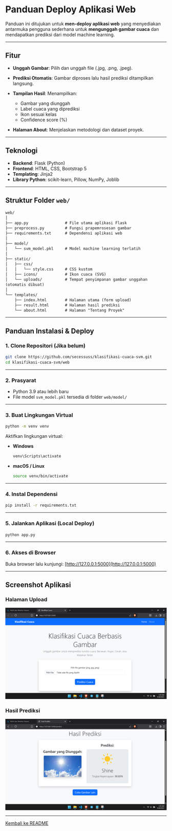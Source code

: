 # Panduan Deploy Aplikasi Web

Panduan ini ditujukan untuk **men-deploy aplikasi web** yang menyediakan antarmuka pengguna sederhana untuk **mengunggah gambar cuaca** dan mendapatkan prediksi dari model machine learning.

---

## Fitur

* **Unggah Gambar**: Pilih dan unggah file (.jpg, .png, .jpeg).
* **Prediksi Otomatis**: Gambar diproses lalu hasil prediksi ditampilkan langsung.
* **Tampilan Hasil**: Menampilkan:

  * Gambar yang diunggah
  * Label cuaca yang diprediksi
  * Ikon sesuai kelas
  * Confidence score (%)
* **Halaman About**: Menjelaskan metodologi dan dataset proyek.

---

## Teknologi

* **Backend**: Flask (Python)
* **Frontend**: HTML, CSS, Bootstrap 5
* **Templating**: Jinja2
* **Library Python**: scikit-learn, Pillow, NumPy, Joblib

---

## Struktur Folder `web/`

```
web/
│
├── app.py                # File utama aplikasi Flask
├── preprocess.py         # Fungsi prapemrosesan gambar
├── requirements.txt      # Dependensi aplikasi web
│
├── model/
│   └── svm_model.pkl     # Model machine learning terlatih
│
├── static/
│   ├── css/
│   │   └── style.css     # CSS kustom
│   ├── icons/            # Ikon cuaca (SVG)
│   └── uploads/          # Tempat penyimpanan gambar unggahan (otomatis dibuat)
│
└── templates/
    ├── index.html        # Halaman utama (form upload)
    ├── result.html       # Halaman hasil prediksi
    └── about.html        # Halaman "Tentang Proyek"
```

---

## Panduan Instalasi & Deploy

### 1. Clone Repositori (Jika belum)

```bash
git clone https://github.com/secessuss/klasifikasi-cuaca-svm.git
cd klasifikasi-cuaca-svm/web
```

---

### 2. Prasyarat

* Python 3.9 atau lebih baru
* File model `svm_model.pkl` tersedia di folder `web/model/`

---

### 3. Buat Lingkungan Virtual

```bash
python -m venv venv
```

Aktifkan lingkungan virtual:

* **Windows**

  ```bash
  venv\Scripts\activate
  ```
* **macOS / Linux**

  ```bash
  source venv/bin/activate
  ```

---

### 4. Instal Dependensi

```bash
pip install -r requirements.txt
```

---

### 5. Jalankan Aplikasi (Local Deploy)

```bash
python app.py
```

---

### 6. Akses di Browser

Buka browser lalu kunjungi:
[http://127.0.0.1:5000](http://127.0.0.1:5000)

---

## Screenshot Aplikasi

### Halaman Upload

![Halaman Upload](images/screenshot_upload.png)

### Hasil Prediksi

![Hasil Prediksi](images/screenshot_result.png)

---

[Kembali ke README](../README.md)
